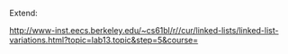Extend:

http://www-inst.eecs.berkeley.edu/~cs61bl/r//cur/linked-lists/linked-list-variations.html?topic=lab13.topic&step=5&course=